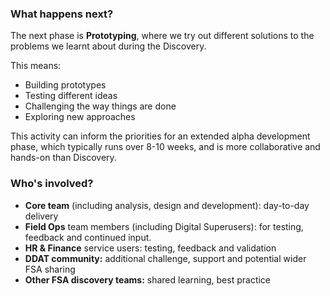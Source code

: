 ### What happens next?
The next phase is **Prototyping**, where we try out different solutions to the problems we learnt about during the Discovery.

This means:
- Building prototypes
- Testing different ideas
- Challenging the way things are done
- Exploring new approaches

This activity can inform the priorities for an extended alpha development phase, which typically runs over 8-10 weeks, and is more collaborative and hands-on than Discovery.
&nbsp;

### Who's involved?
- **Core team** (including analysis, design and development): day-to-day delivery
- **Field Ops** team members (including Digital Superusers): for testing, feedback and continued input. 
- **HR & Finance** service users: testing, feedback and validation
- **DDAT community:** additional challenge, support and potential wider FSA sharing
- **Other FSA discovery teams:** shared learning, best practice

